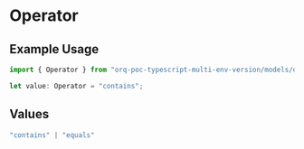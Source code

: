 # Operator

## Example Usage

```typescript
import { Operator } from "orq-poc-typescript-multi-env-version/models/operations";

let value: Operator = "contains";
```

## Values

```typescript
"contains" | "equals"
```